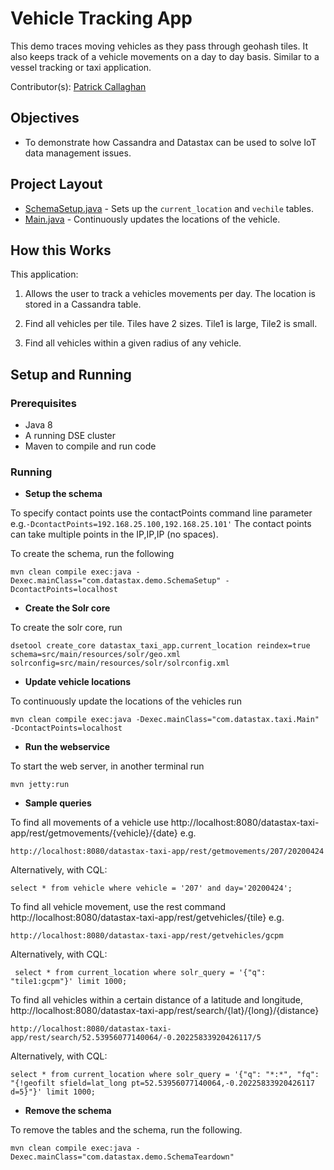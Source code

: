 # Vehicle Tracking App

This demo traces moving vehicles as they pass through geohash tiles. It also keeps track of a vehicle movements on a day to day basis. Similar to a vessel tracking or taxi application.  

Contributor(s): [Patrick Callaghan](https://github.com/PatrickCallaghan)

## Objectives
* To demonstrate how Cassandra and Datastax can be used to solve IoT data management issues.

## Project Layout
* [SchemaSetup.java](/src/main/java/com/datastax/demo/SchemaSetup.java) - Sets up the `current_location` and `vechile` tables.
* [Main.java](/src/main/java/com/datastax/banking/Main.java) - Continuously updates the locations of the vehicle.

## How this Works
This application:

1. Allows the user to track a vehicles movements per day. The location is stored in a Cassandra table.

2. Find all vehicles per tile. Tiles have 2 sizes. Tile1 is large, Tile2 is small.

3. Find all vehicles within a given radius of any vehicle.

## Setup and Running

### Prerequisites

* Java 8
* A running DSE cluster
* Maven to compile and run code

### Running
* **Setup the schema**

To specify contact points use the contactPoints command line parameter e.g.`-DcontactPoints=192.168.25.100,192.168.25.101'`
The contact points can take multiple points in the IP,IP,IP (no spaces).

To create the schema, run the following

	mvn clean compile exec:java -Dexec.mainClass="com.datastax.demo.SchemaSetup" -DcontactPoints=localhost

* **Create the Solr core**

To create the solr core, run

	dsetool create_core datastax_taxi_app.current_location reindex=true schema=src/main/resources/solr/geo.xml solrconfig=src/main/resources/solr/solrconfig.xml

* **Update vehicle locations**

To continuously update the locations of the vehicles run

	mvn clean compile exec:java -Dexec.mainClass="com.datastax.taxi.Main" -DcontactPoints=localhost

* **Run the webservice**

To start the web server, in another terminal run

	mvn jetty:run  

* **Sample queries**

To find all movements of a vehicle use http://localhost:8080/datastax-taxi-app/rest/getmovements/{vehicle}/{date} e.g.

	http://localhost:8080/datastax-taxi-app/rest/getmovements/207/20200424

Alternatively, with CQL:

	select * from vehicle where vehicle = '207' and day='20200424';

To find all vehicle movement, use the rest command http://localhost:8080/datastax-taxi-app/rest/getvehicles/{tile} e.g.

	http://localhost:8080/datastax-taxi-app/rest/getvehicles/gcpm

Alternatively, with CQL:

	 select * from current_location where solr_query = '{"q": "tile1:gcpm"}' limit 1000;


To find all vehicles within a certain distance of a latitude and longitude, http://localhost:8080/datastax-taxi-app/rest/search/{lat}/{long}/{distance}

	http://localhost:8080/datastax-taxi-app/rest/search/52.53956077140064/-0.20225833920426117/5

Alternatively, with CQL:

	select * from current_location where solr_query = '{"q": "*:*", "fq": "{!geofilt sfield=lat_long pt=52.53956077140064,-0.20225833920426117 d=5}"}' limit 1000;

* **Remove the schema**

To remove the tables and the schema, run the following.

   `mvn clean compile exec:java -Dexec.mainClass="com.datastax.demo.SchemaTeardown"`
